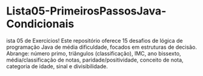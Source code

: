 # Lista05-PrimeirosPassosJava-Condicionais
ista 05 de Exercícios! Este repositório oferece 15 desafios de lógica de programação Java de média dificuldade, focados em estruturas de decisão. Abrange: número primo, triângulos (classificação), IMC, ano bissexto, média/classificação de notas, paridade/positividade, conceito de nota, categoria de idade, sinal e divisibilidade.

